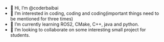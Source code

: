 - 👋 Hi, I’m @coderbaibai
- 👀 I’m interested in coding, coding and coding(important things need to be mentioned for three times)
- 🌱 I’m currently learning ROS2, CMake, C++, java and python.
- 💞️ I’m looking to collaborate on some interesting small project for students.

<!---
coderbaibai/coderbaibai is a ✨ special ✨ repository because its `README.md` (this file) appears on your GitHub profile.
You can click the Preview link to take a look at your changes.
--->
